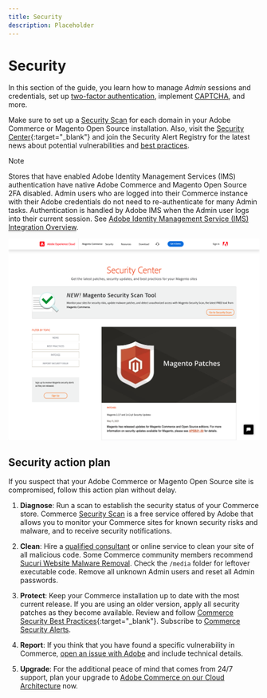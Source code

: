 ```yaml
---
title: Security
description: Placeholder
---
```

# Security

In this section of the guide, you learn how to manage _Admin_ sessions and credentials, set up [two-factor authentication](security-two-factor-authentication.md), implement [CAPTCHA](security-captcha.md), and more.

Make sure to set up a [Security Scan](security-scan.md) for each domain in your Adobe Commerce or Magento Open Source installation. Also, visit the [Security Center](https://helpx.adobe.com/security.html){:target="_blank"} and join the Security Alert Registry for the latest news about potential vulnerabilities and [best practices](https://www.adobe.com/content/dam/cc/en/security/pdfs/Adobe-Magento-Commerce-Best-Practices-Guide.pdf).

>[!NOTE]
>
>Stores that have enabled Adobe Identity Management Services (IMS) authentication have native Adobe Commerce and Magento Open Source 2FA disabled. Admin users who are logged into their Commerce instance with their Adobe credentials do not need to re-authenticate for many Admin tasks. Authentication is handled by Adobe IMS when the Admin user logs into their current session. See [Adobe Identity Management Service (IMS) Integration Overview](https://experienceleague.adobe.com/docs/commerce-admin/start/admin/ims/adobe-ims-integration-overview.html).

![Security Center](./assets/magento-resources-security-center.png)<!-- zoom -->

## Security action plan

If you suspect that your Adobe Commerce or Magento Open Source site is compromised, follow this action plan without delay.

1. **Diagnose**: Run a scan to establish the security status of your Commerce store. Commerce [Security Scan](security-scan.md) is a free service offered by Adobe that allows you to monitor your Commerce sites for known security risks and malware, and to receive security notifications.

1. **Clean**: Hire a [qualified consultant](https://magento.com/partners/portal/directory?partner_type=1) or online service to clean your site of all malicious code. Some Commerce community members recommend [Sucuri Website Malware Removal](https://sucuri.net/website-antivirus/malware-removal). Check the `/media` folder for leftover executable code. Remove all unknown Admin users and reset all Admin passwords.

1. **Protect**: Keep your Commerce installation up to date with the most current release. If you are using an older version, apply all security patches as they become available. Review and follow [Commerce Security Best Practices](https://www.adobe.com/content/dam/cc/en/security/pdfs/Adobe-Magento-Commerce-Best-Practices-Guide.pdf){:target="_blank"}. Subscribe to [Commerce Security Alerts](https://www.adobe.com/subscription/adbeSecurityNotifications.html).

1. **Report**: If you think that you have found a specific vulnerability in Commerce, [open an issue with Adobe](https://hackerone.com/adobe?type=team) and include technical details.

1. **Upgrade**: For the additional peace of mind that comes from 24/7 support, plan your upgrade to [Adobe Commerce on our Cloud Architecture](https://magento.com/products/magento-commerce/cloud-delivery) now.
